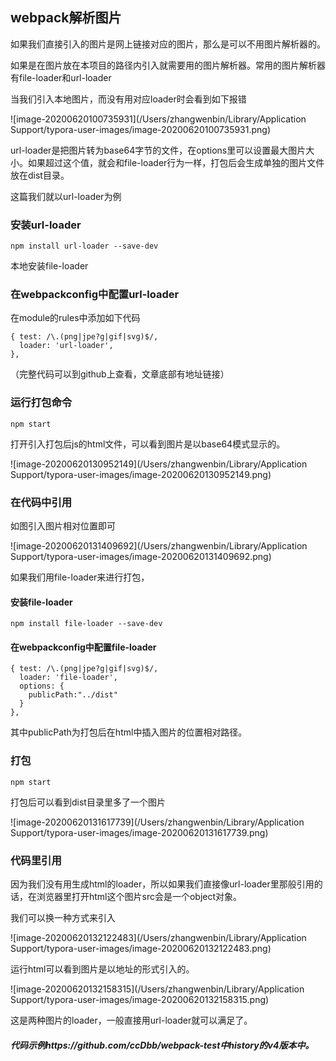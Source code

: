 ## webpack解析图片

如果我们直接引入的图片是网上链接对应的图片，那么是可以不用图片解析器的。

如果是在图片放在本项目的路径内引入就需要用的图片解析器。常用的图片解析器有file-loader和url-loader

当我们引入本地图片，而没有用对应loader时会看到如下报错

![image-20200620100735931](/Users/zhangwenbin/Library/Application Support/typora-user-images/image-20200620100735931.png)

url-loader是把图片转为base64字节的文件，在options里可以设置最大图片大小。如果超过这个值，就会和file-loader行为一样，打包后会生成单独的图片文件放在dist目录。

这篇我们就以url-loader为例

### 安装url-loader

```
npm install url-loader --save-dev
```

本地安装file-loader

### 在webpackconfig中配置url-loader

在module的rules中添加如下代码

```
{ test: /\.(png|jpe?g|gif|svg)$/,
  loader: 'url-loader',
},
```

（完整代码可以到github上查看，文章底部有地址链接）

### 运行打包命令

```
npm start
```

打开引入打包后js的html文件，可以看到图片是以base64模式显示的。

![image-20200620130952149](/Users/zhangwenbin/Library/Application Support/typora-user-images/image-20200620130952149.png)

### 在代码中引用

如图引入图片相对位置即可

![image-20200620131409692](/Users/zhangwenbin/Library/Application Support/typora-user-images/image-20200620131409692.png)



如果我们用file-loader来进行打包，

#### 安装file-loader

```
npm install file-loader --save-dev
```

#### 在webpackconfig中配置file-loader

```
{ test: /\.(png|jpe?g|gif|svg)$/,
  loader: 'file-loader',
  options: {
  	publicPath:"../dist"
  }
},
```

其中publicPath为打包后在html中插入图片的位置相对路径。

### 打包

```
npm start
```

打包后可以看到dist目录里多了一个图片

![image-20200620131617739](/Users/zhangwenbin/Library/Application Support/typora-user-images/image-20200620131617739.png)

### 代码里引用

因为我们没有用生成html的loader，所以如果我们直接像url-loader里那般引用的话，在浏览器里打开html这个图片src会是一个object对象。

我们可以换一种方式来引入

![image-20200620132122483](/Users/zhangwenbin/Library/Application Support/typora-user-images/image-20200620132122483.png)

运行html可以看到图片是以地址的形式引入的。

![image-20200620132158315](/Users/zhangwenbin/Library/Application Support/typora-user-images/image-20200620132158315.png)

这是两种图片的loader，一般直接用url-loader就可以满足了。

##### 代码示例https://github.com/ccDbb/webpack-test中history的v4版本中。
